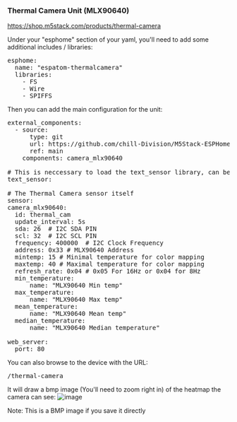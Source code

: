 ### Thermal Camera Unit (MLX90640)

https://shop.m5stack.com/products/thermal-camera


Under your "esphome" section of your yaml, you'll need to add some additional includes / libraries:
<pre>
esphome:
  name: "espatom-thermalcamera"
  libraries:
    - FS
    - Wire
    - SPIFFS
</pre>

Then you can add the main configuration for the unit:
<pre>
external_components:
  - source:
      type: git
      url: https://github.com/chill-Division/M5Stack-ESPHome/
      ref: main
    components: camera_mlx90640

# This is neccessary to load the text_sensor library, can be left empty though
text_sensor:

# The Thermal Camera sensor itself
sensor:
camera_mlx90640:
  id: thermal_cam
  update_interval: 5s
  sda: 26  # I2C SDA PIN
  scl: 32  # I2C SCL PIN
  frequency: 400000  # I2C Clock Frequency
  address: 0x33 # MLX90640 Address
  mintemp: 15 # Minimal temperature for color mapping
  maxtemp: 40 # Maximal temperature for color mapping
  refresh_rate: 0x04 # 0x05 For 16Hz or 0x04 for 8Hz
  min_temperature:
      name: "MLX90640 Min temp"
  max_temperature:
      name: "MLX90640 Max temp"
  mean_temperature:
      name: "MLX90640 Mean temp"
  median_temperature:
      name: "MLX90640 Median temperature"

web_server:
  port: 80
</pre>

You can also browse to the device with the URL:
<pre>/thermal-camera</pre>
It will draw a bmp image (You'll need to zoom right in) of the heatmap the camera can see:
![image](https://github.com/Chill-Division/M5Stack-ESPHome/assets/162461/8b2eca54-a286-4f0d-8359-084e0a500b2d)

Note: This is a BMP image if you save it directly
